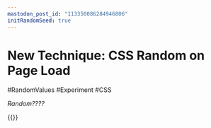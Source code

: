 ```yaml
---
mastodon_post_id: "113350086284946806"
initRandomSeed: true
---
```


# New Technique: CSS Random on Page Load

#RandomValues #Experiment #CSS

_Random????_

{{<Partial src="examples/example1.html" />}}

